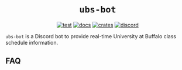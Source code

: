 <div align="center">
  <h1><code>ubs-bot</code></h1>
  <p>
    <a href="https://github.com/ok-nick/ubs-bot/actions?query=workflow"><img src="https://github.com/ok-nick/ubs-bot/workflows/check/badge.svg" alt="test" /></a>
    <a href="https://docs.rs/ubs-bot"><img src="https://img.shields.io/readthedocs/ubs-bot" alt="docs" /></a>
    <a href="https://crates.io/crates/ubs-bot"><img src="https://img.shields.io/crates/v/ubs-bot" alt="crates" /></a>
    <a href="https://discord.gg/w9Bc6xH7uC"><img src="https://img.shields.io/discord/834969350061424660?label=discord" alt="discord" /></a>
  </p>
</div>

`ubs-bot` is a Discord bot to provide real-time University at Buffalo class schedule information.

## FAQ

